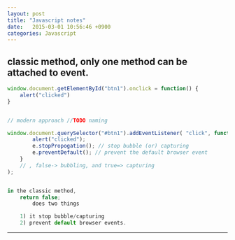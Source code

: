 ```yaml
---
layout: post
title: "Javascript notes" 
date:   2015-03-01 10:56:46 +0900
categories: Javascript
---
```


## classic method, only one method can be attached to event.
```javascript
window.document.getElementById("btn1").onclick = function() {
    alert("clicked")
}


// modern approach //TODO naming

window.document.querySelector("#btn1").addEventListener( "click", function(e) {
        alert("clicked");
        e.stopPropogation(); // stop bubble (or) capturing
        e.preventDefault(); // prevent the default browser event
    }
    // , false-> bubbling, and true=> capturing
);


in the classic method,
    return false;
        does two things

    1) it stop bubble/capturing
    2) prevent default browser events.
```


----------------